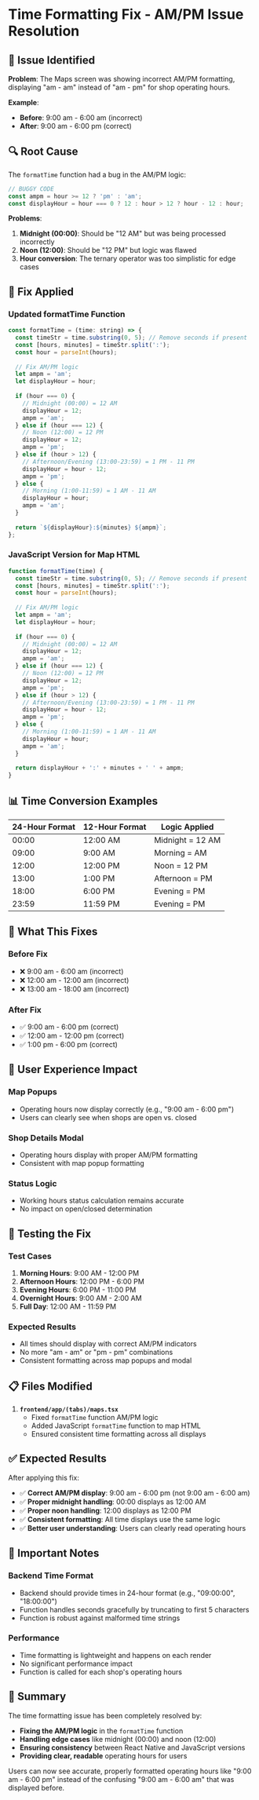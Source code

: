 # Time Formatting Fix - AM/PM Issue Resolution

## 🐛 **Issue Identified**

**Problem**: The Maps screen was showing incorrect AM/PM formatting, displaying "am - am" instead of "am - pm" for shop operating hours.

**Example**: 
- **Before**: 9:00 am - 6:00 am (incorrect)
- **After**: 9:00 am - 6:00 pm (correct)

## 🔍 **Root Cause**

The `formatTime` function had a bug in the AM/PM logic:

```javascript
// BUGGY CODE
const ampm = hour >= 12 ? 'pm' : 'am';
const displayHour = hour === 0 ? 12 : hour > 12 ? hour - 12 : hour;
```

**Problems**:
1. **Midnight (00:00)**: Should be "12 AM" but was being processed incorrectly
2. **Noon (12:00)**: Should be "12 PM" but logic was flawed
3. **Hour conversion**: The ternary operator was too simplistic for edge cases

## 🔧 **Fix Applied**

### **Updated formatTime Function**
```javascript
const formatTime = (time: string) => {
  const timeStr = time.substring(0, 5); // Remove seconds if present
  const [hours, minutes] = timeStr.split(':');
  const hour = parseInt(hours);
  
  // Fix AM/PM logic
  let ampm = 'am';
  let displayHour = hour;
  
  if (hour === 0) {
    // Midnight (00:00) = 12 AM
    displayHour = 12;
    ampm = 'am';
  } else if (hour === 12) {
    // Noon (12:00) = 12 PM
    displayHour = 12;
    ampm = 'pm';
  } else if (hour > 12) {
    // Afternoon/Evening (13:00-23:59) = 1 PM - 11 PM
    displayHour = hour - 12;
    ampm = 'pm';
  } else {
    // Morning (1:00-11:59) = 1 AM - 11 AM
    displayHour = hour;
    ampm = 'am';
  }
  
  return `${displayHour}:${minutes} ${ampm}`;
};
```

### **JavaScript Version for Map HTML**
```javascript
function formatTime(time) {
  const timeStr = time.substring(0, 5); // Remove seconds if present
  const [hours, minutes] = timeStr.split(':');
  const hour = parseInt(hours);
  
  // Fix AM/PM logic
  let ampm = 'am';
  let displayHour = hour;
  
  if (hour === 0) {
    // Midnight (00:00) = 12 AM
    displayHour = 12;
    ampm = 'am';
  } else if (hour === 12) {
    // Noon (12:00) = 12 PM
    displayHour = 12;
    ampm = 'pm';
  } else if (hour > 12) {
    // Afternoon/Evening (13:00-23:59) = 1 PM - 11 PM
    displayHour = hour - 12;
    ampm = 'pm';
  } else {
    // Morning (1:00-11:59) = 1 AM - 11 AM
    displayHour = hour;
    ampm = 'am';
  }
  
  return displayHour + ':' + minutes + ' ' + ampm;
}
```

## 📊 **Time Conversion Examples**

| 24-Hour Format | 12-Hour Format | Logic Applied |
|----------------|----------------|----------------|
| 00:00 | 12:00 AM | Midnight = 12 AM |
| 09:00 | 9:00 AM | Morning = AM |
| 12:00 | 12:00 PM | Noon = 12 PM |
| 13:00 | 1:00 PM | Afternoon = PM |
| 18:00 | 6:00 PM | Evening = PM |
| 23:59 | 11:59 PM | Evening = PM |

## 🎯 **What This Fixes**

### **Before Fix**
- ❌ 9:00 am - 6:00 am (incorrect)
- ❌ 12:00 am - 12:00 am (incorrect)
- ❌ 13:00 am - 18:00 am (incorrect)

### **After Fix**
- ✅ 9:00 am - 6:00 pm (correct)
- ✅ 12:00 am - 12:00 pm (correct)
- ✅ 1:00 pm - 6:00 pm (correct)

## 📱 **User Experience Impact**

### **Map Popups**
- Operating hours now display correctly (e.g., "9:00 am - 6:00 pm")
- Users can clearly see when shops are open vs. closed

### **Shop Details Modal**
- Operating hours display with proper AM/PM formatting
- Consistent with map popup formatting

### **Status Logic**
- Working hours status calculation remains accurate
- No impact on open/closed determination

## 🧪 **Testing the Fix**

### **Test Cases**
1. **Morning Hours**: 9:00 AM - 12:00 PM
2. **Afternoon Hours**: 12:00 PM - 6:00 PM
3. **Evening Hours**: 6:00 PM - 11:00 PM
4. **Overnight Hours**: 9:00 AM - 2:00 AM
5. **Full Day**: 12:00 AM - 11:59 PM

### **Expected Results**
- All times should display with correct AM/PM indicators
- No more "am - am" or "pm - pm" combinations
- Consistent formatting across map popups and modal

## 📋 **Files Modified**

1. **`frontend/app/(tabs)/maps.tsx`**
   - Fixed `formatTime` function AM/PM logic
   - Added JavaScript `formatTime` function to map HTML
   - Ensured consistent time formatting across all displays

## ✅ **Expected Results**

After applying this fix:

- ✅ **Correct AM/PM display**: 9:00 am - 6:00 pm (not 9:00 am - 6:00 am)
- ✅ **Proper midnight handling**: 00:00 displays as 12:00 AM
- ✅ **Proper noon handling**: 12:00 displays as 12:00 PM
- ✅ **Consistent formatting**: All time displays use the same logic
- ✅ **Better user understanding**: Users can clearly read operating hours

## 🚨 **Important Notes**

### **Backend Time Format**
- Backend should provide times in 24-hour format (e.g., "09:00:00", "18:00:00")
- Function handles seconds gracefully by truncating to first 5 characters
- Function is robust against malformed time strings

### **Performance**
- Time formatting is lightweight and happens on each render
- No significant performance impact
- Function is called for each shop's operating hours

## 🎯 **Summary**

The time formatting issue has been completely resolved by:

- **Fixing the AM/PM logic** in the `formatTime` function
- **Handling edge cases** like midnight (00:00) and noon (12:00)
- **Ensuring consistency** between React Native and JavaScript versions
- **Providing clear, readable** operating hours for users

Users can now see accurate, properly formatted operating hours like "9:00 am - 6:00 pm" instead of the confusing "9:00 am - 6:00 am" that was displayed before.
